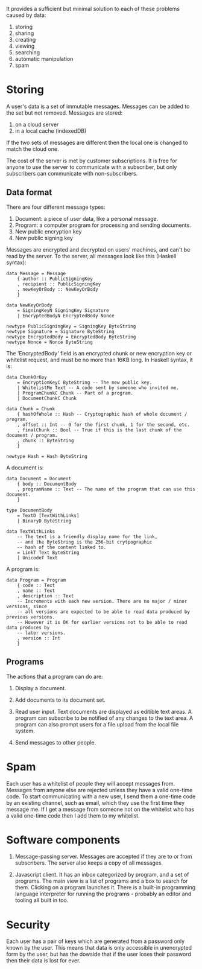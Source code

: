 It provides a sufficient but minimal solution to each of these problems caused by data:

1. storing
2. sharing
3. creating
4. viewing
5. searching
6. automatic manipulation
7. spam

# Storing

A user's data is a set of immutable messages. Messages can be added to the set but not removed. Messages are stored:

1. on a cloud server
2. in a local cache (indexedDB)

If the two sets of messages are different then the local one is changed to match the cloud one.

The cost of the server is met by customer subscriptions. It is free for anyone to use the server to communicate with a subscriber, but only subscribers can communicate with non-subscribers.

## Data format

There are four different message types:

1. Document: a piece of user data, like a personal message.
2. Program: a computer program for processing and sending documents.
3. New public encryption key
4. New public signing key

Messages are encrypted and decrypted on users' machines, and can't be read by the server. To the server, all messages look like this (Haskell syntax):

```
data Message = Message
    { author :: PublicSigningKey
    , recipient :: PublicSigningKey
    , newKeyOrBody :: NewKeyOrBody
    }

data NewKeyOrBody
    = SigningKeyN SigningKey Signature
    | EncryptedBodyN EncryptedBody Nonce

newtype PublicSigningKey = SigningKey ByteString
newtype Signature = Signature ByteString
newtype EncryptedBody = EncryptedBody ByteString
newtype Nonce = Nonce ByteString
```

The 'EncryptedBody' field is an encrypted chunk or new encryption key or whitelist request, and must be no more than 16KB long. In Haskell syntax, it is:

```
data ChunkOrKey
    = EncryptionKeyC ByteString -- The new public key.
    | WhitelistMe Text -- A code sent by someone who invited me.
    | ProgramChunkC Chunk -- Part of a program.
    | DocumentChunkC Chunk

data Chunk = Chunk
    { hashOfWhole :: Hash -- Cryptographic hash of whole document / program.
    , offset :: Int -- 0 for the first chunk, 1 for the second, etc.
    , finalChunk :: Bool -- True if this is the last chunk of the document / program.
    , chunk :: ByteString
    }

newtype Hash = Hash ByteString
```

A document is:

```
data Document = Document
    { body :: DocumentBody
    , programName :: Text -- The name of the program that can use this document.
    }

type DocumentBody
    = TextD [TextWithLinks]
    | BinaryD ByteString

data TextWithLinks
    -- The text is a friendly display name for the link,
    -- and the ByteString is the 256-bit crytpographic
    -- hash of the content linked to.
    = LinkT Text ByteString
    | UnicodeT Text
```

A program is:

```
data Program = Program
    { code :: Text
    , name :: Text
    , description :: Text
    -- Increments with each new version. There are no major / minor versions, since
    -- all versions are expected to be able to read data produced by previous versions.
    -- However it is OK for earlier versions not to be able to read data produces by
    -- later versions.
    , version :: Int
    }
```

## Programs

The actions that a program can do are:

1. Display a document.

2. Add documents to its document set.

3. Read user input. Text documents are displayed as editible text areas. A program can subscribe to be notified of any changes to the text area. A program can also prompt users for a file upload from the local file system.

5. Send messages to other people.

# Spam

Each user has a whitelist of people they will accept messages from. Messages from anyone else are rejected unless they have a valid one-time code. To start communicating with a new user, I send them a one-time code by an existing channel, such as email, which they use the first time they message me. If I get a message from someone not on the whitelist who has a valid one-time code then I add them to my whitelist.

# Software components

1. Message-passing server. Messages are accepted if they are to or from subscribers. The server also keeps a copy of all messages.

2. Javascript client. It has an inbox categorized by program, and a set of programs. The main view is a list of programs and a box to search for them. Clicking on a program launches it. There is a built-in programming language interpreter for running the programs - probably an editor and tooling all built in too.

# Security

Each user has a pair of keys which are generated from a password only known by the user. This means that data is only accessible in unencrypted form by the user, but has the dowside that if the user loses their password then their data is lost for ever.
